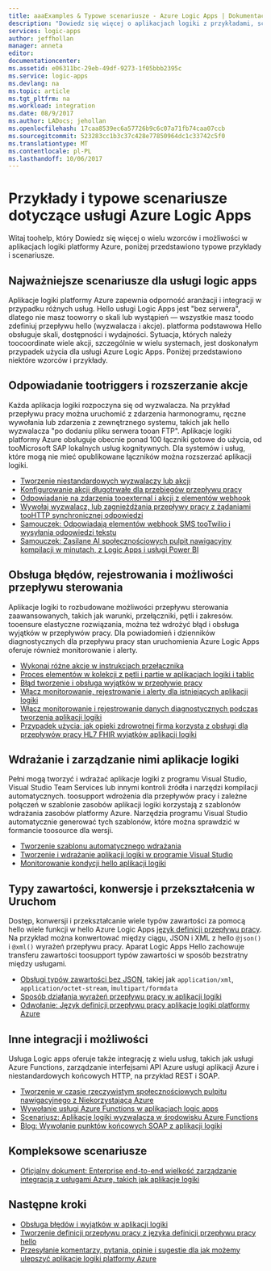 ```yaml
---
title: aaaExamples & Typowe scenariusze - Azure Logic Apps | Dokumentacja firmy Microsoft
description: "Dowiedz się więcej o aplikacjach logiki z przykładami, scenariusze i samouczki"
services: logic-apps
author: jeffhollan
manager: anneta
editor: 
documentationcenter: 
ms.assetid: e06311bc-29eb-49df-9273-1f05bbb2395c
ms.service: logic-apps
ms.devlang: na
ms.topic: article
ms.tgt_pltfrm: na
ms.workload: integration
ms.date: 08/9/2017
ms.author: LADocs; jehollan
ms.openlocfilehash: 17caa8539ec6a57726b9c6c07a71fb74caa07ccb
ms.sourcegitcommit: 523283cc1b3c37c428e77850964dc1c33742c5f0
ms.translationtype: MT
ms.contentlocale: pl-PL
ms.lasthandoff: 10/06/2017
---
```

# <a name="examples-and-common-scenarios-for-azure-logic-apps"></a>Przykłady i typowe scenariusze dotyczące usługi Azure Logic Apps

Witaj toohelp, który Dowiedz się więcej o wielu wzorców i możliwości w aplikacjach logiki platformy Azure, poniżej przedstawiono typowe przykłady i scenariusze.

## <a name="key-scenarios-for-logic-apps"></a>Najważniejsze scenariusze dla usługi logic apps

Aplikacje logiki platformy Azure zapewnia odporność aranżacji i integracji w przypadku różnych usług. Hello usługi Logic Apps jest "bez serwera", dlatego nie masz tooworry o skali lub wystąpień — wszystkie masz toodo zdefiniuj przepływu hello (wyzwalacza i akcje). platforma podstawowa Hello obsługuje skali, dostępności i wydajności. Sytuacja, których należy toocoordinate wiele akcji, szczególnie w wielu systemach, jest doskonałym przypadek użycia dla usługi Azure Logic Apps. Poniżej przedstawiono niektóre wzorców i przykłady.

## <a name="respond-tootriggers-and-extend-actions"></a>Odpowiadanie tootriggers i rozszerzanie akcje

Każda aplikacja logiki rozpoczyna się od wyzwalacza. Na przykład przepływu pracy można uruchomić z zdarzenia harmonogramu, ręczne wywołania lub zdarzenia z zewnętrznego systemu, takich jak hello wyzwalacza "po dodaniu pliku serwera tooan FTP". Aplikacje logiki platformy Azure obsługuje obecnie ponad 100 łączniki gotowe do użycia, od tooMicrosoft SAP lokalnych usług kognitywnych. Dla systemów i usług, które mogą nie mieć opublikowane łączników można rozszerzać aplikacji logiki.

* [Tworzenie niestandardowych wyzwalaczy lub akcji](../logic-apps/logic-apps-create-api-app.md)
* [Konfigurowanie akcji długotrwałe dla przebiegów przepływu pracy](../logic-apps/logic-apps-create-api-app.md)
* [Odpowiadanie na zdarzenia tooexternal i akcji z elementów webhook](../logic-apps/logic-apps-create-api-app.md)
* [Wywołaj wyzwalacz, lub zagnieżdżania przepływy pracy z żądaniami tooHTTP synchronicznej odpowiedzi](../logic-apps/logic-apps-http-endpoint.md)
* [Samouczek: Odpowiadają elementów webhook SMS tooTwilio i wysyłania odpowiedzi tekstu](https://channel9.msdn.com/Blogs/Windows-Azure/Azure-Logic-Apps-Walkthrough-Webhook-Functions-and-an-SMS-Bot)
* [Samouczek: Zasilane AI społecznościowych pulpit nawigacyjny kompilacji w minutach, z Logic Apps i usługi Power BI](http://aka.ms/logicappsdemo)

## <a name="error-handling-logging-and-control-flow-capabilities"></a>Obsługa błędów, rejestrowania i możliwości przepływu sterowania

Aplikacje logiki to rozbudowane możliwości przepływu sterowania zaawansowanych, takich jak warunki, przełączniki, pętli i zakresów. tooensure elastyczne rozwiązania, można też wdrożyć błąd i obsługa wyjątków w przepływów pracy. Dla powiadomień i dzienników diagnostycznych dla przepływu pracy stan uruchomienia Azure Logic Apps oferuje również monitorowanie i alerty.

* [Wykonaj różne akcje w instrukcjach przełącznika](../logic-apps/logic-apps-switch-case.md)
* [Proces elementów w kolekcji z pętli i partie w aplikacjach logiki i tablic](../logic-apps/logic-apps-loops-and-scopes.md)
* [Błąd tworzenie i obsługa wyjątków w przepływie pracy](../logic-apps/logic-apps-exception-handling.md)
* [Włącz monitorowanie, rejestrowanie i alerty dla istniejących aplikacji logiki](../logic-apps/logic-apps-monitor-your-logic-apps.md)
* [Włącz monitorowanie i rejestrowanie danych diagnostycznych podczas tworzenia aplikacji logiki](../logic-apps/logic-apps-monitor-your-logic-apps-oms.md)
* [Przypadek użycia: jak opieki zdrowotnej firma korzysta z obsługi dla przepływów pracy HL7 FHIR wyjątków aplikacji logiki](../logic-apps/logic-apps-scenario-error-and-exception-handling.md)

## <a name="deploy-and-manage-logic-apps"></a>Wdrażanie i zarządzanie nimi aplikacje logiki

Pełni mogą tworzyć i wdrażać aplikacje logiki z programu Visual Studio, Visual Studio Team Services lub innymi kontroli źródła i narzędzi kompilacji automatycznych. toosupport wdrożenia dla przepływów pracy i zależne połączeń w szablonie zasobów aplikacji logiki korzystają z szablonów wdrażania zasobów platformy Azure. Narzędzia programu Visual Studio automatycznie generować tych szablonów, które można sprawdzić w formancie toosource dla wersji.

* [Tworzenie szablonu automatycznego wdrażania](../logic-apps/logic-apps-create-deploy-template.md)
* [Tworzenie i wdrażanie aplikacji logiki w programie Visual Studio](../logic-apps/logic-apps-deploy-from-vs.md)
* [Monitorowanie kondycji hello aplikacji logiki](../logic-apps/logic-apps-monitor-your-logic-apps.md)

## <a name="content-types-conversions-and-transformations-within-a-run"></a>Typy zawartości, konwersje i przekształcenia w Uruchom

Dostęp, konwersji i przekształcanie wiele typów zawartości za pomocą hello wiele funkcji w hello Azure Logic Apps [język definicji przepływu pracy](http://aka.ms/logicappsdocs). Na przykład można konwertować między ciągu, JSON i XML z hello `@json()` i `@xml()` wyrażeń przepływu pracy. Aparat Logic Apps Hello zachowuje transferu zawartości toosupport typów zawartości w sposób bezstratny między usługami.

* [Obsługi typów zawartości bez JSON](../logic-apps/logic-apps-content-type.md), takiej jak `application/xml`, `application/octet-stream`, i`multipart/formdata`
* [Sposób działania wyrażeń przepływu pracy w aplikacji logiki](../logic-apps/logic-apps-author-definitions.md)
* [Odwołanie: Język definicji przepływu pracy aplikacje logiki platformy Azure](http://aka.ms/logicappsdocs)

## <a name="other-integrations-and-capabilities"></a>Inne integracji i możliwości

Usługa Logic apps oferuje także integrację z wielu usług, takich jak usługi Azure Functions, zarządzanie interfejsami API Azure usługi aplikacji Azure i niestandardowych końcowych HTTP, na przykład REST i SOAP.

* [Tworzenie w czasie rzeczywistym społecznościowych pulpitu nawigacyjnego z Niekorzystającą Azure](../logic-apps/logic-apps-scenario-social-serverless.md)
* [Wywołanie usługi Azure Functions w aplikacjach logic apps](../logic-apps/logic-apps-azure-functions.md)
* [Scenariusz: Aplikacje logiki wyzwalacza w środowisku Azure Functions](../logic-apps/logic-apps-scenario-function-sb-trigger.md)
* [Blog: Wywołanie punktów końcowych SOAP z aplikacji logiki](https://blogs.msdn.microsoft.com/logicapps/2016/04/07/using-soap-services-with-logic-apps/)

## <a name="end-to-end-scenarios"></a>Kompleksowe scenariusze

* [Oficjalny dokument: Enterprise end-to-end wielkość zarządzanie integracją z usługami Azure, takich jak aplikacje logiki](https://aka.ms/enterprise-integration-e2e-case-management-utilities-logic-apps)

## <a name="next-steps"></a>Następne kroki

- [Obsługa błędów i wyjątków w aplikacji logiki](../logic-apps/logic-apps-exception-handling.md)
- [Tworzenie definicji przepływu pracy z języka definicji przepływu pracy hello](../logic-apps/logic-apps-author-definitions.md)
- [Przesyłanie komentarzy, pytania, opinie i sugestie dla jak możemy ulepszyć aplikacje logiki platformy Azure](https://feedback.azure.com/forums/287593-logic-apps)